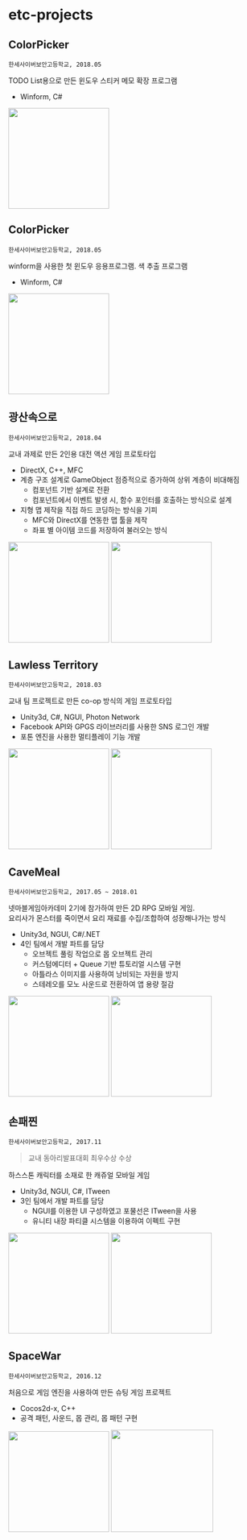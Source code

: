 # etc-projects

## ColorPicker
`한세사이버보안고등학교, 2018.05`

TODO List용으로 만든 윈도우 스티커 메모 확장 프로그램

- Winform, C#

<img Height="200" src="https://user-images.githubusercontent.com/28612967/130631139-2299ffec-53c3-4537-ab28-05d0893f97f6.png">

## ColorPicker
`한세사이버보안고등학교, 2018.05`

winform을 사용한 첫 윈도우 응용프로그램. 색 추출 프로그램

- Winform, C#

<img Height="200" src="https://user-images.githubusercontent.com/28612967/130630571-5dd1d767-5bca-4562-8c18-a8e4958323c1.png">

## 광산속으로
`한세사이버보안고등학교, 2018.04`

교내 과제로 만든 2인용 대전 액션 게임 프로토타입

- DirectX, C++, MFC
- 계층 구조 설계로 GameObject 점증적으로 증가하여 상위 계층이 비대해짐
  - 컴포넌트 기반 설계로 전환
  - 컴포넌트에서 이벤트 발생 시, 함수 포인터를 호출하는 방식으로 설계
- 지형 맵 제작을 직접 하드 코딩하는 방식을 기피
  - MFC와 DirectX를 연동한 맵 툴을 제작
  - 좌표 별 아이템 코드를 저장하여 불러오는 방식

<img Height="200" src="https://user-images.githubusercontent.com/28612967/130627546-a2f4c5ae-d43d-4648-bafb-5dd34b913fb0.png">
<img Height="200" src="https://user-images.githubusercontent.com/28612967/130627838-294e7356-56c8-4f06-ac79-c33be33081ba.png">

## Lawless Territory
`한세사이버보안고등학교, 2018.03`

교내 팀 프로젝트로 만든 co-op 방식의 게임 프로토타입

- Unity3d, C#, NGUI, Photon Network
- Facebook API와 GPGS 라이브러리를 사용한 SNS 로그인 개발
- 포톤 엔진을 사용한 멀티플레이 기능 개발

<img Height="200" src="https://user-images.githubusercontent.com/28612967/130630290-8ad00eb2-7544-44bb-863f-441f198ed19d.png">
<img Height="200" src="https://user-images.githubusercontent.com/28612967/130630116-ca392fd9-a013-4b68-9266-42ac5b3939e4.png">

## CaveMeal
`한세사이버보안고등학교, 2017.05 ~ 2018.01`

넷마블게임아카데미 2기에 참가하여 만든 2D RPG 모바일 게임.  
요리사가 몬스터를 죽이면서 요리 재료를 수집/조합하여 성장해나가는 방식

- Unity3d, NGUI, C#/.NET
- 4인 팀에서 개발 파트를 담당
  - 오브젝트 풀링 작업으로 몹 오브젝트 관리
  - 커스텀에디터 + Queue 기반 튜토리얼 시스템 구현
  - 아틀라스 이미지를 사용하여 낭비되는 자원을 방지
  - 스테레오를 모노 사운드로 전환하여 앱 용량 절감

<div>
<img Height="200" src="https://user-images.githubusercontent.com/28612967/130624533-5132ae6c-54ff-416f-adb6-522b17c8e08f.png">
<img Height="200" src="https://user-images.githubusercontent.com/28612967/75356833-ce520380-58f3-11ea-9847-6e0f42b8e50b.png">
</div>

## 손패찐
`한세사이버보안고등학교, 2017.11`

> 교내 동아리발표대회 최우수상 수상

하스스톤 캐릭터를 소재로 한 캐쥬얼 모바일 게임

- Unity3d, NGUI, C#, ITween
- 3인 팀에서 개발 파트를 담당
  - NGUI를 이용한 UI 구성하였고 포물선은 ITween을 사용
  - 유니티 내장 파티클 시스템을 이용하여 이펙트 구현

<div>
<img Height="200" src="https://user-images.githubusercontent.com/28612967/75357736-31906580-58f5-11ea-866c-68c933d710af.png">
<img Height="200" src="https://user-images.githubusercontent.com/28612967/75357740-32c19280-58f5-11ea-9c86-79ec0343109d.png">
</div>

## SpaceWar
`한세사이버보안고등학교, 2016.12`

처음으로 게임 엔진을 사용하여 만든 슈팅 게임 프로젝트

- Cocos2d-x, C++
- 공격 패턴, 사운드, 몹 관리, 몹 패턴 구현

<img Width="200" src="https://user-images.githubusercontent.com/28612967/130624612-6f6a8fa5-42c6-46d8-8114-9bb53465a92b.png">
<img Width="203" src="https://user-images.githubusercontent.com/28612967/130626123-dca833dd-0284-4ebe-8f8e-3d4da221dfe3.png">
